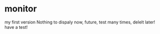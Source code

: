 # monitor
my first version
Nothing to dispaly now, future, test many times, delelt later!
have a test! 

